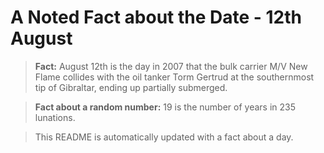 
# A Noted Fact about the Date - 12th August

> **Fact:** August 12th is the day in 2007 that the bulk carrier M/V New Flame collides with the oil tanker Torm Gertrud at the southernmost tip of Gibraltar, ending up partially submerged.

> **Fact about a random number:** 19 is the number of years in 235 lunations.

> This README is automatically updated with a fact about a day.

